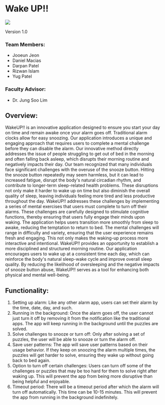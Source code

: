 # Wake UP!!

![](https://github.com/dmacia49/CS_5781_Project/assets/wakeupcall.jpg)

Version 1.0

### Team Members:

-   Jooeun Jeon
-   Daniel Macias
-   Darpan Patel
-   Rizwan Islam
-   Yug Patel

### Faculty Advisor:

-   Dr. Jung Soo Lim

## Overview:

WakeUP!! is an innovative application designed to ensure you start your day on time and remain awake once your alarm goes off. Traditional alarm clocks allow for easy snoozing. Our application introduces a unique and engaging approach that requires users to complete a mental challenge before they can disable the alarm. Our innovative method directly addresses the issue of people struggling to get out of bed in the morning and often falling back asleep, which disrupts their morning routine and negatively impacts their day.
Our team recognized that many individuals face significant challenges with the overuse of the snooze button. Hitting the snooze button repeatedly may seem harmless, but it can lead to increased fatigue, disrupt the body's natural circadian rhythm, and contribute to longer-term sleep-related health problems. These disruptions not only make it harder to wake up on time but also diminish the overall quality of sleep, leaving individuals feeling more tired and less productive throughout the day. WakeUP!! addresses these challenges by implementing a series of mental exercises that users must complete to turn off their alarms. These challenges are carefully designed to stimulate cognitive functions, thereby ensuring that users fully engage their minds upon waking. The application helps users transition more smoothly from sleep to awake, reducing the temptation to return to bed.
The mental challenges will range in difficulty and variety, ensuring that the user experience remains fresh and engaging. This not only makes the waking-up process more interactive and intentional. WakeUP!! provides an opportunity to establish a more disciplined and structured morning routine. Our application encourages users to wake up at a consistent time each day, which can reinforce the body's natural sleep-wake cycle and improve overall sleep quality. By reducing the likelihood of oversleeping and the negative impacts of snooze button abuse, WakeUP!! serves as a tool for enhancing both physical and mental well-being.

## Functionality:

1. Setting up alarm: Like any other alarm app, users can set their alarm by the time, date, day, and such.
2. Running in the background: Once the alarm goes off, the user cannot just turn it off by removing it from the notification like the traditional apps. The app will keep running in the background until the puzzles are solved.
3. Solve challenges to snooze or turn off: Only after solving a set of puzzles, the user will be able to snooze or turn the alarm off.
4. Save user patterns: The app will save user patterns based on their usage behavior. If they keep on snoozing the alarm multiple times, the puzzles will get harder to solve, ensuring they wake up without going back to bed again.
5. Option to turn off certain challenges: Users can turn off some of the challenges or puzzles that may be too hard for them to solve right after waking up. This will prevent the app from being more disruptive than being helpful and enjoyable.
6. Timeout period: There will be a timeout period after which the alarm will turn off automatically. This time can be 10-15 minutes. This will prevent the app from running in the background indefinitely.
